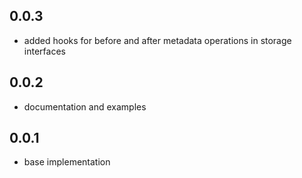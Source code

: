 ## 0.0.3
* added hooks for before and after metadata operations in storage interfaces

## 0.0.2
* documentation and examples

## 0.0.1

* base implementation